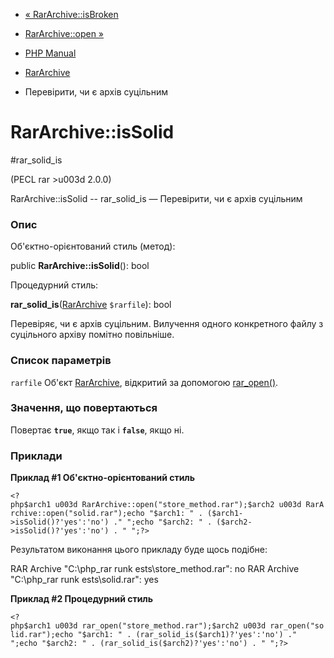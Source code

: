 - [« RarArchive::isBroken](rararchive.isbroken.md)
- [RarArchive::open »](rararchive.open.md)

- [PHP Manual](index.md)
- [RarArchive](class.rararchive.md)
- Перевірити, чи є архів суцільним

# RarArchive::isSolid

#rar_solid_is

(PECL rar \>u003d 2.0.0)

RarArchive::isSolid -- rar_solid_is — Перевірити, чи є архів
суцільним

### Опис

Об'єктно-орієнтований стиль (метод):

public **RarArchive::isSolid**(): bool

Процедурний стиль:

**rar_solid_is**([RarArchive](class.rararchive.md) `$rarfile`): bool

Перевіряє, чи є архів суцільним. Вилучення одного конкретного
файлу з суцільного архіву помітно повільніше.

### Список параметрів

`rarfile`
Об'єкт [RarArchive](class.rararchive.md), відкритий за допомогою
[rar_open()](rararchive.open.md).

### Значення, що повертаються

Повертає **`true`**, якщо так і **`false`**, якщо ні.

### Приклади

**Приклад #1 Об'єктно-орієнтований стиль**

` <?php$arch1 u003d RarArchive::open("store_method.rar");$arch2 u003d RarArchive::open("solid.rar");echo "$arch1: " . ($arch1->isSolid()?'yes':'no') ."
";echo "$arch2: " . ($arch2->isSolid()?'yes':'no') . "
";?> `

Результатом виконання цього прикладу буде щось подібне:

RAR Archive "C:\php_rar runk ests\store_method.rar": no
RAR Archive "C:\php_rar runk ests\solid.rar": yes

**Приклад #2 Процедурний стиль**

` <?php$arch1 u003d rar_open("store_method.rar");$arch2 u003d rar_open("solid.rar");echo "$arch1: " . (rar_solid_is($arch1)?'yes':'no') ."
";echo "$arch2: " . (rar_solid_is($arch2)?'yes':'no') . "
";?> `
